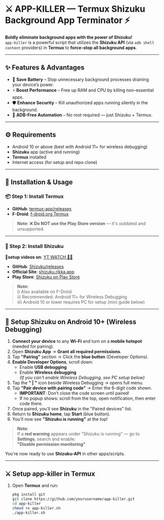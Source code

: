 # ⚔️ APP-KILLER — Termux Shizuku Background App Terminator ⚡

**Boldly eliminate background apps with the power of Shizuku!**  
`app-killer` is a powerful script that utilizes the **Shizuku API** (via `adb shell content` providers) in **Termux** to **force-stop all background apps**.

---

## ✨ Features & Advantages

- 🔋 **Save Battery** – Stop unnecessary background processes draining your device’s power.  
- ⚡ **Boost Performance** – Free up RAM and CPU by killing non-essential apps.  
- 🛡️ **Enhance Security** – Kill unauthorized apps running silently in the background.  
- 🔧 **ADB-Free Automation** – No root required — just Shizuku + Termux.

---

## ⚙️ Requirements

- Android 10 or above (best with Android 11+ for wireless debugging)  
- **Shizuku** app (active and running)  
- **Termux** installed  
- Internet access (for setup and repo clone)

---

## 🚀 Installation & Usage

### 📦 Step 1: Install Termux

- **GitHub**: [termux-app/releases](https://github.com/termux/termux-app/releases)  
- **F-Droid**: [f-droid.org Termux](https://f-droid.org/en/packages/com.termux/)

> **Note**: ❌ **Do NOT use the Play Store version** — it's outdated and unsupported.

---

### 🧩 Step 2: Install Shizuku
🔴**setup videos on**: [YT WATCH 🎥📸](https://youtube.com/shorts/DLphMCEZSqE?si=V6Gr--hg58G9zFyQ)
- **GitHub**: [Shizuku/releases](https://github.com/RikkaApps/Shizuku/releases)  
- **Official Site**: [shizuku.rikka.app](https://shizuku.rikka.app/download/)  
- **Play Store**: [Shizuku on Play Store](https://play.google.com/store/apps/details?id=moe.shizuku.privileged.api)

> **Note:**  
> i) Also available on F-Droid  
> ii) Recommended: Android 11+ for Wireless Debugging  
> iii) Android 10 or lower requires PC for setup (mini guide below)

---

## 📡 Setup Shizuku on Android 10+ (Wireless Debugging)

1. **Connect your device** to any **Wi-Fi** and turn on a **mobile hotspot** (needed for pairing).  
2. Open **Shizuku App** → **Grant all required permissions**.  
3. Tap **"Pairing"** section → Click the **blue button** (Developer Options).  
4. **Enable Developer Options**, scroll down:
    - Enable **USB debugging**
    - Enable **Wireless debugging**  
    *(If you can't enable Wireless Debugging, see PC setup below)*  
5. Tap the **" | "** icon beside Wireless Debugging → opens full menu.  
6. Tap **"Pair device with pairing code"** → Enter the 6-digit code shown.  
    - **IMPORTANT**: Don’t close the code screen until paired!  
    - If no popup shows: scroll from the top, open notification, then enter code there.  
7. Once paired, you’ll see **Shizuku** in the "Paired devices" list.  
8. Return to **Shizuku home**, tap **Start** (blue button).  
9. You’ll now see **"Shizuku is running"** at the top!  

> **Note**:  
> If a **red warning** appears under "Shizuku is running" — go to **Settings**, search and enable:  
> **"Disable permission monitoring"**

You're now ready to use **Shizuku-API** in other apps/scripts.

---

## ⚔️ Setup app-killer in Termux

1. Open **Termux** and run:

   ```bash
   pkg install git
   git clone https://github.com/yourusername/app-killer.git
   cd app-killer
   chmod +x app-killer.sh
   ./app-killer.sh

